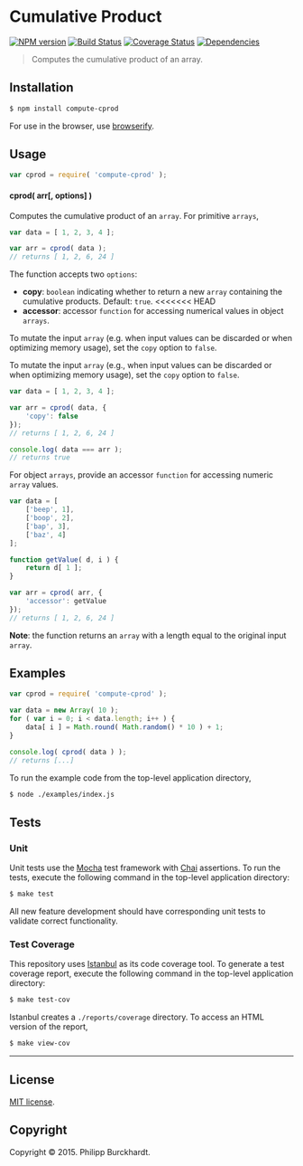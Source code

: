 Cumulative Product
===
[![NPM version][npm-image]][npm-url] [![Build Status][travis-image]][travis-url] [![Coverage Status][coveralls-image]][coveralls-url] [![Dependencies][dependencies-image]][dependencies-url]

> Computes the cumulative product of an array.


## Installation

``` bash
$ npm install compute-cprod
```

For use in the browser, use [browserify](https://github.com/substack/node-browserify).

## Usage

``` javascript
var cprod = require( 'compute-cprod' );
```

#### cprod( arr[, options] )

Computes the cumulative product of an `array`. For primitive `arrays`,

``` javascript
var data = [ 1, 2, 3, 4 ];

var arr = cprod( data );
// returns [ 1, 2, 6, 24 ]
```

The function accepts two `options`:

*  __copy__: `boolean` indicating whether to return a new `array` containing the cumulative products. Default: `true`.
<<<<<<< HEAD
*  __accessor__: accessor `function` for accessing numerical values in object `arrays`.

To mutate the input `array` (e.g. when input values can be discarded or when optimizing memory usage), set the `copy` option to `false`.

To mutate the input `array` (e.g., when input values can be discarded or when optimizing memory usage), set the `copy` option to `false`.

``` javascript
var data = [ 1, 2, 3, 4 ];

var arr = cprod( data, {
	'copy': false
});
// returns [ 1, 2, 6, 24 ]

console.log( data === arr );
// returns true
```

For object `arrays`, provide an accessor `function` for accessing numeric `array` values.


``` javascript
var data = [
	['beep', 1],
	['boop', 2],
	['bap', 3],
	['baz', 4]
];

function getValue( d, i ) {
	return d[ 1 ];
}

var arr = cprod( arr, {
	'accessor': getValue
});
// returns [ 1, 2, 6, 24 ]
```

__Note__: the function returns an `array` with a length equal to the original input `array`.



## Examples

``` javascript
var cprod = require( 'compute-cprod' );

var data = new Array( 10 );
for ( var i = 0; i < data.length; i++ ) {
	data[ i ] = Math.round( Math.random() * 10 ) + 1;
}

console.log( cprod( data ) );
// returns [...]
```

To run the example code from the top-level application directory,

``` bash
$ node ./examples/index.js
```


## Tests

### Unit

Unit tests use the [Mocha](http://mochajs.org/) test framework with [Chai](http://chaijs.com) assertions. To run the tests, execute the following command in the top-level application directory:

``` bash
$ make test
```

All new feature development should have corresponding unit tests to validate correct functionality.


### Test Coverage

This repository uses [Istanbul](https://github.com/gotwarlost/istanbul) as its code coverage tool. To generate a test coverage report, execute the following command in the top-level application directory:

``` bash
$ make test-cov
```

Istanbul creates a `./reports/coverage` directory. To access an HTML version of the report,

``` bash
$ make view-cov
```


---
## License

[MIT license](http://opensource.org/licenses/MIT).


## Copyright

Copyright &copy; 2015. Philipp Burckhardt.


[npm-image]: http://img.shields.io/npm/v/compute-cprod.svg
[npm-url]: https://npmjs.org/package/compute-cprod

[travis-image]: http://img.shields.io/travis/compute-io/cprod/master.svg
[travis-url]: https://travis-ci.org/compute-io/cprod

[coveralls-image]: https://img.shields.io/coveralls/compute-io/cprod/master.svg
[coveralls-url]: https://coveralls.io/r/compute-io/cprod?branch=master

[dependencies-image]: http://img.shields.io/david/compute-io/cprod.svg
[dependencies-url]: https://david-dm.org/compute-io/cprod

[dev-dependencies-image]: http://img.shields.io/david/dev/compute-io/cprod.svg
[dev-dependencies-url]: https://david-dm.org/dev/compute-io/cprod

[github-issues-image]: http://img.shields.io/github/issues/compute-io/cprod.svg
[github-issues-url]: https://github.com/compute-io/cprod/issues
